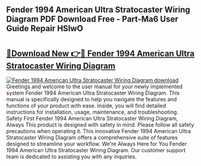 ## Fender 1994 American Ultra Stratocaster Wiring Diagram PDF Download Free - Part-Ma6 User Guide Repair HSlwO

# <h2><a href="http://dfn9p8.blite.top/?on=Fender+1994+American+Ultra+Stratocaster+Wiring+Diagram">🔗Download New 👉🔴 Fender 1994 American Ultra Stratocaster Wiring Diagram</a></h2>

[![Fender 1994 American Ultra Stratocaster Wiring Diagram download](https://i.imgur.com/lujVjoI.png)](http://dfn9p8.blite.top/?on=Fender+1994+American+Ultra+Stratocaster+Wiring+Diagram)
Greetings and welcome to the user manual for your newly implemented system Fender 1994 American Ultra Stratocaster Wiring Diagram. This manual is specifically designed to help you navigate the features and functions of your product with ease. Inside, you will find detailed instructions for installation, usage, maintenance, and troubleshooting. Safety First Fender 1994 American Ultra Stratocaster Wiring Diagram, Always This product is designed with safety in mind. Please follow all safety precautions when operating it. This innovative Fender 1994 American Ultra Stratocaster Wiring Diagram offers a comprehensive suite of features designed to streamline your workflow. We're Always Here for You Fender 1994 American Ultra Stratocaster Wiring Diagram. Our customer support team is dedicated to assisting you with any inquiries.
